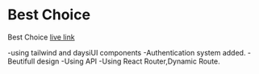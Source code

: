 # Best Choice

Best Choice [live link](https://car-manufacturer-76b00.web.app/)

-using tailwind and daysiUI components
-Authentication system added.
-Beutifull design
-Using API
-Using React Router,Dynamic Route.


